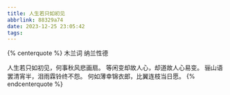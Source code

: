 ```yaml
---
title: 人生若只如初见
abbrlink: 88329a74
date: 2023-12-25 23:05:42
tags:
---
```

{% centerquote %}
木兰词
纳兰性德

人生若只如初见，何事秋风悲画扇。
等闲变却故人心，却道故人心易变。
骊山语罢清宵半，泪雨霖铃终不怨。
何如薄幸锦衣郎，比翼连枝当日愿。
{% endcenterquote %}
